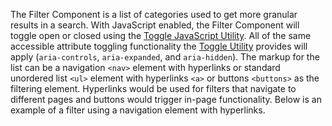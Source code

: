 The Filter Component is a list of categories used to get more granular results in a search. With JavaScript enabled, the Filter Component will toggle open or closed using the [Toggle JavaScript Utility](/toggle). All of the same accessible attribute toggling functionality the [Toggle Utility](/toggle) provides will apply (`aria-controls`, `aria-expanded`, and `aria-hidden`). The markup for the list can be a navigation `<nav>` element with hyperlinks or standard unordered list `<ul>` element with hyperlinks `<a>` or buttons `<buttons>` as the filtering element. Hyperlinks would be used for filters that navigate to different pages and buttons would trigger in-page functionality. Below is an example of a filter using a navigation element with hyperlinks.